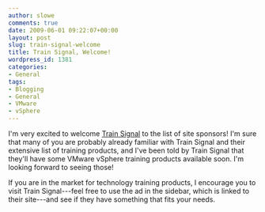 ```yaml
---
author: slowe
comments: true
date: 2009-06-01 09:22:07+00:00
layout: post
slug: train-signal-welcome
title: Train Signal, Welcome!
wordpress_id: 1381
categories:
- General
tags:
- Blogging
- General
- VMware
- vSphere
---
```


I'm very excited to welcome [Train Signal](http://www.trainsignal.com/) to the list of site sponsors! I'm sure that many of you are probably already familiar with Train Signal and their extensive list of training products, and I've been told by Train Signal that they'll have some VMware vSphere training products available soon. I'm looking forward to seeing those!

If you are in the market for technology training products, I encourage you to visit Train Signal---feel free to use the ad in the sidebar, which is linked to their site---and see if they have something that fits your needs.
